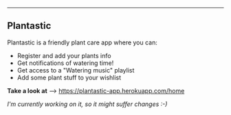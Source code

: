 ----------
Plantastic
----------


Plantastic is a friendly plant care app where you can:

- Register and add your plants info
- Get notifications of watering time!
- Get access to a "Watering music" playlist
- Add some plant stuff to your wishlist



**Take a look at** --> https://plantastic-app.herokuapp.com/home


*I'm currently working on it, so it might suffer changes :-)*
